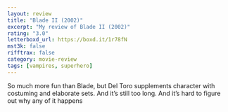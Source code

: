 ```yaml
---
layout: review
title: "Blade II (2002)"
excerpt: "My review of Blade II (2002)"
rating: "3.0"
letterboxd_url: https://boxd.it/1r78fN
mst3k: false
rifftrax: false
category: movie-review
tags: [vampires, superhero]
---
```


So much more fun than Blade, but Del Toro supplements character with costuming and elaborate sets. And it’s still too long. And it’s hard to figure out why any of it happens
